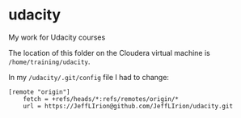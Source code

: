 # udacity
My work for Udacity courses

The location of this folder on the Cloudera virtual machine is `/home/training/udacity`.  

In my `/udacity/.git/config` file I had to change:
```
[remote "origin"]
	fetch = +refs/heads/*:refs/remotes/origin/*
	url = https://JeffLIrion@github.com/JeffLIrion/udacity.git
```

